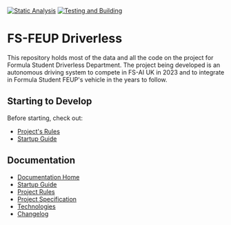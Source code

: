 [![Static Analysis](https://github.com/fsfeup-driverless/driverless/actions/workflows/static-analysis.yml/badge.svg)](https://github.com/fsfeup-driverless/driverless/actions/workflows/static-analysis.yml)
[![Testing and Building](https://github.com/fsfeup-driverless/driverless/actions/workflows/build.yml/badge.svg)](https://github.com/fsfeup-driverless/driverless/actions/workflows/build.yml)
# FS-FEUP Driverless 

This repository holds most of the data and all the code on the project for Formula Student Driverless Department. The project being developed is an autonomous driving system to compete in FS-AI UK in 2023 and to integrate in Formula Student FEUP's vehicle in the years to follow.

## Starting to Develop

Before starting, check out:
- [Project's Rules](./docs/project-rules.md)
- [Startup Guide](./docs/tutorials/startup_guide.md)

## Documentation
- [Documentation Home](./docs)
- [Startup Guide](./docs/tutorials/startup_guide.md)
- [Project Rules](./docs/project-rules.md)
- [Project Specification](./docs/project-specification.md)
- [Technologies](./docs/technologies.md)
- [Changelog](./docs/CHANGELOG.md)
